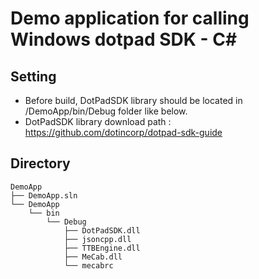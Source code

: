 # Demo application for calling Windows dotpad SDK - C#

## Setting
- Before build, DotPadSDK library should be located in /DemoApp/bin/Debug folder like below.
- DotPadSDK library download path : https://github.com/dotincorp/dotpad-sdk-guide

## Directory
```
DemoApp
├── DemoApp.sln
└── DemoApp
    └── bin
        └── Debug
            ├── DotPadSDK.dll
            ├── jsoncpp.dll 
            ├── TTBEngine.dll
            ├── MeCab.dll
            └── mecabrc             
```
